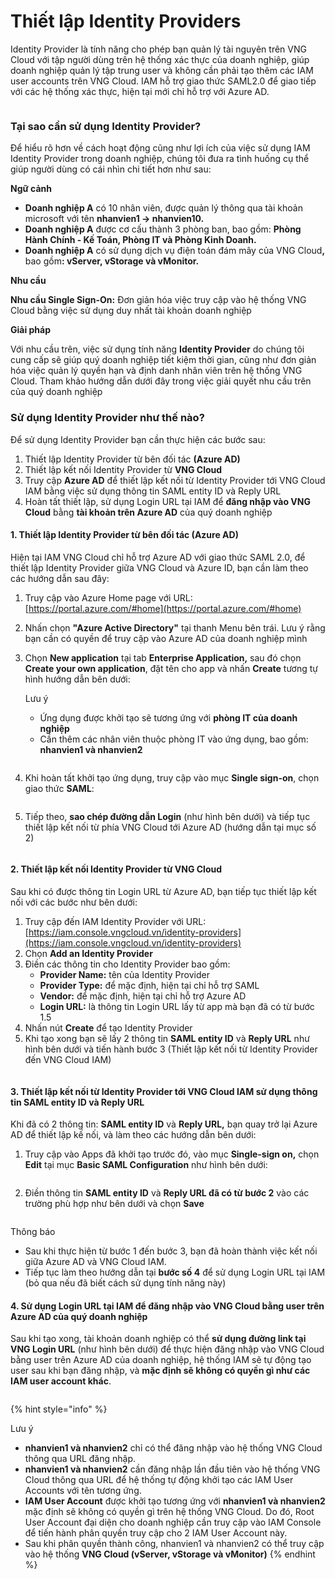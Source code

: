 # Thiết lập Identity Providers

Identity Provider là tính năng cho phép bạn quản lý tài nguyên trên VNG Cloud với tập người dùng trên hệ thống xác thực của doanh nghiệp, giúp doanh nghiệp quản lý tập trung user và không cần phải tạo thêm các IAM user accounts trên VNG Cloud.  IAM hỗ trợ giao thức SAML2.0 để giao tiếp với các hệ thống xác thực, hiện tại mới chỉ hỗ trợ với Azure AD.

<figure><img src="https://docs.vngcloud.vn/download/attachments/59806696/Identities-IDP.drawio%20(1).png?version=1&#x26;modificationDate=1691474720000&#x26;api=v2" alt=""><figcaption></figcaption></figure>

### **Tại sao cần sử dụng Identity Provider?** <a href="#identityproviders-taisaocansudungidentityprovider" id="identityproviders-taisaocansudungidentityprovider"></a>

Để hiểu rõ hơn về cách hoạt động cũng như lợi ích của việc sử dụng IAM Identity Provider trong doanh nghiệp, chúng tôi đưa ra tình huống cụ thể giúp người dùng có cái nhìn chi tiết hơn như sau:

**Ngữ cảnh**

* **Doanh nghiệp A** có 10 nhân viên, được quản lý thông qua tài khoản microsoft với tên **nhanvien1 → nhanvien10.**
* **Doanh nghiệp A** được cơ cấu thành 3 phòng ban, bao gồm: **Phòng Hành Chính - Kế Toán, Phòng IT và Phòng Kinh Doanh.**
* **Doanh nghiệp A** có sử dụng dịch vụ điện toán đám mây của VNG Clou&#x64;**,** bao gồ&#x6D;**: vServer, vStorage và vMonitor.**

**Nhu cầu**

**Nhu cầu Single Sign-On:** Đơn giản hóa việc truy cập vào hệ thống VNG Cloud bằng việc sử dụng duy nhất tài khoản doanh nghiệp

**Giải pháp**

Với nhu cầu trên, việc sử dụng tính năng **Identity Provider** do chúng tôi cung cấp sẽ giúp quý doanh nghiệp tiết kiệm thời gian, cũng như đơn giản hóa việc quản lý quyền hạn và định danh nhân viên trên hệ thống VNG Cloud. Tham khảo hướng dẫn dưới đây trong việc giải quyết nhu cầu trên của quý doanh nghiệp

### **Sử dụng Identity Provider như thế nào?** <a href="#identityproviders-sudungidentityprovidernhuthenao" id="identityproviders-sudungidentityprovidernhuthenao"></a>

Để sử dụng Identity Provider bạn cần thực hiện các bước sau:

1. Thiết lập Identity Provider từ bên đối tác **(Azure AD)**
2. Thiết lập kết nối Identity Provider từ **VNG Cloud**
3. Truy cập **Azure AD** để thiết lập kết nối từ Identity Provider tới VNG Cloud IAM bằng việc sử dụng thông tin SAML entity ID và Reply URL
4. Hoàn tất thiết lập, sử dụng Login URL tại IAM để **đăng nhập vào VNG Cloud** bằng **tài khoản trên Azure AD** của quý doanh nghiệp

#### 1. Thiết lập Identity Provider từ bên đối tác (Azure AD) <a href="#identityproviders-1.thietlapidentityprovidertubendoitac-azuread" id="identityproviders-1.thietlapidentityprovidertubendoitac-azuread"></a>

Hiện tại IAM VNG Cloud chỉ hỗ trợ Azure AD với giao thức SAML 2.0, để thiết lập Identity Provider giữa VNG Cloud và Azure ID, bạn cần làm theo các hướng dẫn sau đây:

1. Truy cập vào Azure Home page với URL: [https://portal.azure.com/#home](https://portal.azure.com/#home)
2. Nhấn chọn **"Azure Active Directory"** tại thanh Menu bên trái. Lưu ý rằng bạn cần có quyền để truy cập vào Azure AD của doanh nghiệp mình
3.  Chọn **New application** tại tab **Enterprise Application,** sau đó chọn **Create your own application**, đặt tên cho app và nhấn **Create** tương tự hình hướng dẫn bên dưới:

    Lưu ý

    * Ứng dụng được khởi tạo sẽ tương ứng với **phòng IT của doanh nghiệp**
    * Cần thêm các nhân viên thuộc phòng IT vào ứng dụng, bao gồm: **nhanvien1 và nhanvien2**

    <figure><img src="https://docs.vngcloud.vn/download/attachments/59806696/image2023-6-13_17-16-29.png?version=1&#x26;modificationDate=1690515611000&#x26;api=v2" alt=""><figcaption></figcaption></figure>
4.  Khi hoàn tất khởi tạo ứng dụng, truy cập vào mục **Single sign-on**, chọn giao thức **SAML**:

    <figure><img src="https://docs.vngcloud.vn/download/attachments/59806696/image2023-6-13_17-18-2.png?version=1&#x26;modificationDate=1690516829000&#x26;api=v2" alt=""><figcaption></figcaption></figure>
5. Tiếp theo, **sao chép đường dẫn Login** (như hình bên dưới) và tiếp tục thiết lập kết nối từ phía VNG Cloud tới Azure AD (hướng dẫn tại mục số 2)

<figure><img src="https://docs.vngcloud.vn/download/attachments/59806696/image2023-6-13_17-19-17.png?version=1&#x26;modificationDate=1690517088000&#x26;api=v2" alt=""><figcaption></figcaption></figure>

#### 2. Thiết lập kết nối Identity Provider từ VNG Cloud <a href="#identityproviders-2.thietlapketnoiidentityprovidertuvngcloud" id="identityproviders-2.thietlapketnoiidentityprovidertuvngcloud"></a>

Sau khi có được thông tin Login URL từ Azure AD, bạn tiếp tục thiết lập kết nối với các bước như bên dưới:

1. Truy cập đến IAM Identity Provider với URL: [https://iam.console.vngcloud.vn/identity-providers](https://iam.console.vngcloud.vn/identity-providers)
2. Chọn **Add an Identity Provider**
3. Điền các thông tin cho Identity Provider bao gồm:&#x20;
   * **Provider Name:** tên của Identity Provider
   * **Provider Type:** để mặc định, hiện tại chỉ hỗ trợ SAML
   * **Vendor:** để mặc định, hiện tại chỉ hỗ trợ Azure AD
   * **Login URL:** là thông tin Login URL lấy từ app mà bạn đã có từ bước 1.5
4. Nhấn nút **Create** để tạo Identity Provider
5. Khi tạo xong bạn sẽ lấy 2 thông tin **SAML entity ID** và **Reply URL** như hình bên dưới và tiến hành bước 3 (Thiết lập kết nối từ Identity Provider đến VNG Cloud IAM)

<figure><img src="https://docs.vngcloud.vn/download/attachments/59806696/image2023-6-13_15-40-49.png?version=1&#x26;modificationDate=1690517552000&#x26;api=v2" alt=""><figcaption></figcaption></figure>

#### 3. **Thiết lập kết nối từ Identity Provider tới VNG Cloud IAM sử dụng thông tin SAML entity ID và Reply URL** <a href="#identityproviders-3.thietlapketnoituidentityprovidertoivngcloudiamsudungthongtinsamlentityidvareplyu" id="identityproviders-3.thietlapketnoituidentityprovidertoivngcloudiamsudungthongtinsamlentityidvareplyu"></a>

Khi đã có 2 thông tin: **SAML entity ID** và **Reply URL,** bạn quay trở lại Azure AD để thiết lập kế nối, và làm theo các hướng dẫn bên dưới:

1.  Truy cập vào Apps đã khởi tạo trước đó, vào mục **Single-sign on,** chọn **Edit** tại mục **Basic SAML Configuration** như hình bên dưới:

    <figure><img src="https://docs.vngcloud.vn/download/attachments/59806696/image2023-6-13_17-21-29.png?version=1&#x26;modificationDate=1690518028000&#x26;api=v2" alt=""><figcaption></figcaption></figure>
2. Điền thông tin **SAML entity ID** và **Reply URL đã có từ bước 2** vào các trường phù hợp như bên dưới và chọn **Save**

<figure><img src="https://docs.vngcloud.vn/download/attachments/59806696/image2023-6-13_17-23-47.png?version=1&#x26;modificationDate=1690518979000&#x26;api=v2" alt=""><figcaption></figcaption></figure>

Thông báo

* Sau khi thực hiện từ bước 1 đến bước 3, bạn đã hoàn thành việc kết nối giữa Azure AD và VNG Cloud IAM.
* Tiếp tục làm theo hướng dẫn tại **bước số 4** để sử dụng Login URL tại IAM (bỏ qua nếu đã biết cách sử dụng tính năng này)

#### 4. **Sử dụng Login URL tại IAM để đăng nhập vào VNG Cloud bằng user trên Azure AD của quý doanh nghiệp** <a href="#identityproviders-4.sudungloginurltaiiamdedangnhapvaovngcloudbangusertrenazureadcuaquydoanhnghiep" id="identityproviders-4.sudungloginurltaiiamdedangnhapvaovngcloudbangusertrenazureadcuaquydoanhnghiep"></a>

Sau khi tạo xong, tài khoản doanh nghiệp có thể **sử dụng đường link tại VNG Login URL** (như hình bên dưới) để thực hiện đăng nhập vào VNG Cloud bằng user trên Azure AD của doanh nghiệp, hệ thống IAM sẽ tự động tạo user sau khi bạn đăng nhập, và **mặc định sẽ không có quyền gì như các IAM user account khác**.

<figure><img src="https://docs.vngcloud.vn/download/attachments/59806696/image2023-6-13_14-35-57.png?version=1&#x26;modificationDate=1690519768000&#x26;api=v2" alt=""><figcaption></figcaption></figure>

{% hint style="info" %}


Lưu ý

* **nhanvien1 và nhanvien2** chỉ có thể đăng nhập vào hệ thống VNG Cloud thông qua URL đăng nhập.
* **nhanvien1 và nhanvien2** cần đăng nhập lần đầu tiên vào hệ thống VNG Cloud thông qua URL để hệ thống tự động khởi tạo các IAM User Accounts với tên tương ứng.
* **IAM User Account** được khởi tạo tương ứng với **nhanvien1 và nhanvien2** mặc định sẽ không có quyền gì trên hệ thống VNG Cloud. Do đó, Root User Account đại diện cho doanh nghiệp cần truy cập vào IAM Console để tiến hành phân quyền truy cập cho 2 IAM User Account này.
* Sau khi phân quyền thành công, nhanvien1 và nhanvien2 có thể truy cập vào hệ thống **VNG Cloud (vServer, vStorage và vMonitor)**
{% endhint %}

